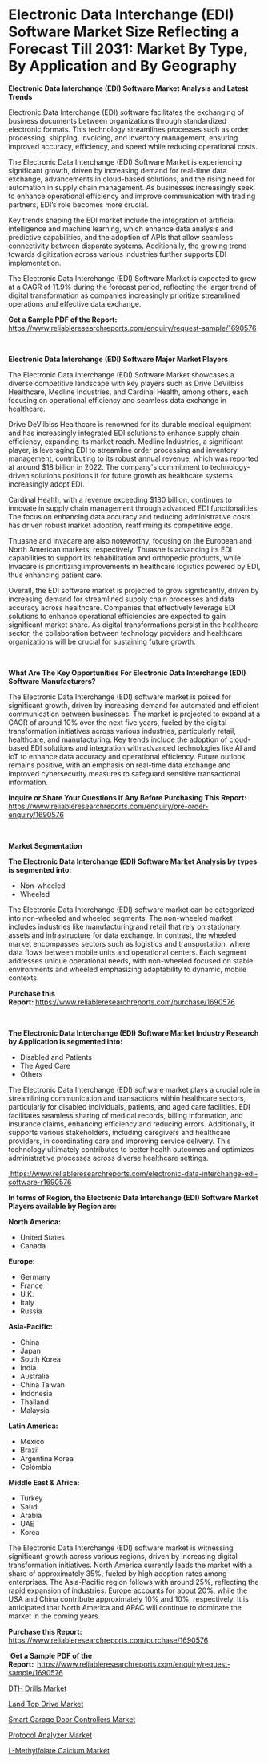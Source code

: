<p><h1>Electronic Data Interchange (EDI) Software Market Size Reflecting a Forecast Till 2031: Market By Type, By Application and By Geography</h1></p><p><strong>Electronic Data Interchange (EDI) Software Market Analysis and Latest Trends</strong></p>
<p><p>Electronic Data Interchange (EDI) software facilitates the exchanging of business documents between organizations through standardized electronic formats. This technology streamlines processes such as order processing, shipping, invoicing, and inventory management, ensuring improved accuracy, efficiency, and speed while reducing operational costs. </p><p>The Electronic Data Interchange (EDI) Software Market is experiencing significant growth, driven by increasing demand for real-time data exchange, advancements in cloud-based solutions, and the rising need for automation in supply chain management. As businesses increasingly seek to enhance operational efficiency and improve communication with trading partners, EDI’s role becomes more crucial. </p><p>Key trends shaping the EDI market include the integration of artificial intelligence and machine learning, which enhance data analysis and predictive capabilities, and the adoption of APIs that allow seamless connectivity between disparate systems. Additionally, the growing trend towards digitization across various industries further supports EDI implementation. </p><p>The Electronic Data Interchange (EDI) Software Market is expected to grow at a CAGR of 11.9% during the forecast period, reflecting the larger trend of digital transformation as companies increasingly prioritize streamlined operations and effective data exchange.</p></p>
<p><strong>Get a Sample PDF of the Report:&nbsp;</strong> <a href="https://www.reliableresearchreports.com/enquiry/request-sample/1690576?utm_campaign=12&utm_medium=2&utm_source=Github&utm_content=ia&utm_term=17102024&utm_id=electronic-data-interchange-edi-software">https://www.reliableresearchreports.com/enquiry/request-sample/1690576</a></p>
<p>&nbsp;</p>
<p><strong>Electronic Data Interchange (EDI) Software Major Market Players</strong></p>
<p><p>The Electronic Data Interchange (EDI) Software Market showcases a diverse competitive landscape with key players such as Drive DeVilbiss Healthcare, Medline Industries, and Cardinal Health, among others, each focusing on operational efficiency and seamless data exchange in healthcare.</p><p>Drive DeVilbiss Healthcare is renowned for its durable medical equipment and has increasingly integrated EDI solutions to enhance supply chain efficiency, expanding its market reach. Medline Industries, a significant player, is leveraging EDI to streamline order processing and inventory management, contributing to its robust annual revenue, which was reported at around $18 billion in 2022. The company's commitment to technology-driven solutions positions it for future growth as healthcare systems increasingly adopt EDI.</p><p>Cardinal Health, with a revenue exceeding $180 billion, continues to innovate in supply chain management through advanced EDI functionalities. The focus on enhancing data accuracy and reducing administrative costs has driven robust market adoption, reaffirming its competitive edge.</p><p>Thuasne and Invacare are also noteworthy, focusing on the European and North American markets, respectively. Thuasne is advancing its EDI capabilities to support its rehabilitation and orthopedic products, while Invacare is prioritizing improvements in healthcare logistics powered by EDI, thus enhancing patient care. </p><p>Overall, the EDI software market is projected to grow significantly, driven by increasing demand for streamlined supply chain processes and data accuracy across healthcare. Companies that effectively leverage EDI solutions to enhance operational efficiencies are expected to gain significant market share. As digital transformations persist in the healthcare sector, the collaboration between technology providers and healthcare organizations will be crucial for sustaining future growth.</p></p>
<p>&nbsp;</p>
<p><strong>What Are The Key Opportunities For Electronic Data Interchange (EDI) Software Manufacturers?</strong></p>
<p><p>The Electronic Data Interchange (EDI) software market is poised for significant growth, driven by increasing demand for automated and efficient communication between businesses. The market is projected to expand at a CAGR of around 10% over the next five years, fueled by the digital transformation initiatives across various industries, particularly retail, healthcare, and manufacturing. Key trends include the adoption of cloud-based EDI solutions and integration with advanced technologies like AI and IoT to enhance data accuracy and operational efficiency. Future outlook remains positive, with an emphasis on real-time data exchange and improved cybersecurity measures to safeguard sensitive transactional information.</p></p>
<p><strong>Inquire or Share Your Questions If Any Before Purchasing This Report:</strong> <a href="https://www.reliableresearchreports.com/enquiry/pre-order-enquiry/1690576?utm_campaign=12&utm_medium=2&utm_source=Github&utm_content=ia&utm_term=17102024&utm_id=electronic-data-interchange-edi-software">https://www.reliableresearchreports.com/enquiry/pre-order-enquiry/1690576</a></p>
<p>&nbsp;</p>
<p><strong>Market Segmentation</strong></p>
<p><strong>The Electronic Data Interchange (EDI) Software Market Analysis by types is segmented into:</strong></p>
<p><ul><li>Non-wheeled</li><li>Wheeled</li></ul></p>
<p><p>The Electronic Data Interchange (EDI) software market can be categorized into non-wheeled and wheeled segments. The non-wheeled market includes industries like manufacturing and retail that rely on stationary assets and infrastructure for data exchange. In contrast, the wheeled market encompasses sectors such as logistics and transportation, where data flows between mobile units and operational centers. Each segment addresses unique operational needs, with non-wheeled focused on stable environments and wheeled emphasizing adaptability to dynamic, mobile contexts.</p></p>
<p><strong>Purchase this Report:&nbsp;</strong><a href="https://www.reliableresearchreports.com/purchase/1690576?utm_campaign=12&utm_medium=2&utm_source=Github&utm_content=ia&utm_term=17102024&utm_id=electronic-data-interchange-edi-software">https://www.reliableresearchreports.com/purchase/1690576</a></p>
<p>&nbsp;</p>
<p><strong>The Electronic Data Interchange (EDI) Software Market Industry Research by Application is segmented into:</strong></p>
<p><ul><li>Disabled and Patients</li><li>The Aged Care</li><li>Others</li></ul></p>
<p><p>The Electronic Data Interchange (EDI) software market plays a crucial role in streamlining communication and transactions within healthcare sectors, particularly for disabled individuals, patients, and aged care facilities. EDI facilitates seamless sharing of medical records, billing information, and insurance claims, enhancing efficiency and reducing errors. Additionally, it supports various stakeholders, including caregivers and healthcare providers, in coordinating care and improving service delivery. This technology ultimately contributes to better health outcomes and optimizes administrative processes across diverse healthcare settings.</p></p>
<p><a href="https://www.reliableresearchreports.com/electronic-data-interchange-edi-software-r1690576?utm_campaign=12&utm_medium=2&utm_source=Github&utm_content=ia&utm_term=17102024&utm_id=electronic-data-interchange-edi-software">&nbsp;https://www.reliableresearchreports.com/electronic-data-interchange-edi-software-r1690576</a></p>
<p><strong>In terms of Region, the Electronic Data Interchange (EDI) Software Market Players available by Region are:</strong></p>
<p>
    <p> <strong> North America: </strong>
        <ul>
            <li>United States</li>
            <li>Canada</li>
        </ul>
        </p> 
    <p> <strong> Europe: </strong>
        <ul>
            <li>Germany</li>
            <li>France</li>
            <li>U.K.</li>
            <li>Italy</li>
            <li>Russia</li>
        </ul>
        </p> 
    <p> <strong> Asia-Pacific: </strong>
        <ul>
            <li>China</li>
            <li>Japan</li>
            <li>South Korea</li>
            <li>India</li>
            <li>Australia</li>
            <li>China Taiwan</li>
            <li>Indonesia</li>
            <li>Thailand</li>
            <li>Malaysia</li>
        </ul>
        </p> 
    <p> <strong> Latin America: </strong>
        <ul>
            <li>Mexico</li>
            <li>Brazil</li>
            <li>Argentina Korea</li>
            <li>Colombia</li>
        </ul>
        </p> 
    <p> <strong> Middle East & Africa: </strong>
        <ul>
            <li>Turkey</li>
            <li>Saudi</li>
            <li>Arabia</li>
            <li>UAE</li>
            <li>Korea</li>
        </ul>
    </p>
    </p>
<p><p>The Electronic Data Interchange (EDI) software market is witnessing significant growth across various regions, driven by increasing digital transformation initiatives. North America currently leads the market with a share of approximately 35%, fueled by high adoption rates among enterprises. The Asia-Pacific region follows with around 25%, reflecting the rapid expansion of industries. Europe accounts for about 20%, while the USA and China contribute approximately 10% and 10%, respectively. It is anticipated that North America and APAC will continue to dominate the market in the coming years.</p></p>
<p><strong>Purchase this Report: </strong><a href="https://www.reliableresearchreports.com/purchase/1690576?utm_campaign=12&utm_medium=2&utm_source=Github&utm_content=ia&utm_term=17102024&utm_id=electronic-data-interchange-edi-software">https://www.reliableresearchreports.com/purchase/1690576</a></p>
<p>&nbsp;<strong>Get a Sample PDF of the Report:&nbsp;&nbsp;</strong><a href="https://www.reliableresearchreports.com/enquiry/request-sample/1690576?utm_campaign=12&utm_medium=2&utm_source=Github&utm_content=ia&utm_term=17102024&utm_id=electronic-data-interchange-edi-software">https://www.reliableresearchreports.com/enquiry/request-sample/1690576</a></p>
<p><strong></strong></p>
<p><p><a href="https://github.com/ambertqocronceb/Market-Research-Report-List-1/blob/main/dth-drills-market.md?utm_campaign=12&utm_medium=2&utm_source=Github&utm_content=ia&utm_term=17102024&utm_id=electronic-data-interchange-edi-software">DTH Drills Market</a></p><p><a href="https://github.com/ellinutterosx5/Market-Research-Report-List-1/blob/main/land-top-drive-market.md?utm_campaign=12&utm_medium=2&utm_source=Github&utm_content=ia&utm_term=17102024&utm_id=electronic-data-interchange-edi-software">Land Top Drive Market</a></p><p><a href="https://issuu.com/reportprime-2/docs/smart-garage-door-controllers-marke_7fa4e5dfc31c35?utm_campaign=12&utm_medium=2&utm_source=Github&utm_content=ia&utm_term=17102024&utm_id=electronic-data-interchange-edi-software">Smart Garage Door Controllers Market</a></p><p><a href="https://issuu.com/reportprime-2/docs/protocol-analyzer-market-size-2030._f80b789987d295?utm_campaign=12&utm_medium=2&utm_source=Github&utm_content=ia&utm_term=17102024&utm_id=electronic-data-interchange-edi-software">Protocol Analyzer Market</a></p><p><a href="https://www.linkedin.com/pulse/opportunities-challenges-l-methylfolate-calcium-market-strategic-ehwbe?utm_campaign=12&utm_medium=2&utm_source=Github&utm_content=ia&utm_term=17102024&utm_id=electronic-data-interchange-edi-software">L-Methylfolate Calcium Market</a></p></p>